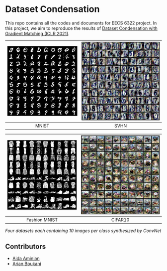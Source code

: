 # Dataset Condensation
This repo contains all the codes and documents for EECS 6322 project. In this project, we aim to reproduce the results of [Dataset Condensation with Gradient Matching (ICLR 2021)](https://openreview.net/pdf?id=mSAKhLYLSsl).

| ![MNIST](./docs/ConvNet_MNIST_10_exp0_it1000.png) | ![SVHN](./docs/ConvNet_SVHN_10_exp0_it500.png) |
|:-----------------------------------------:|:--------------------------------------:|
| MNIST                                      | SVHN                                   |

| ![Fashion MNIST](./docs/ConvNet_FashionMNIST_10_exp0_it500.png) | ![CIFAR10](./docs/ConvNet_CIFAR10_10_exp0_it500.png) |
|:--------------------------------------------------------:|:---------------------------------------------:|
| Fashion MNIST                                             | CIFAR10                                       |

*Four datasets each containing 10 images per class synthesized by ConvNet*



## Contributors
- [Aida Aminian](https://github.com/aidaaminian)
- [Arian Boukani](https://github.com/2arian3)

